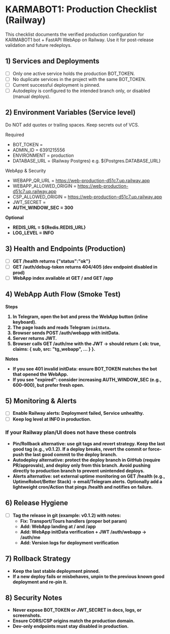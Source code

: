 # KARMABOT1: Production Checklist (Railway)

This checklist documents the verified production configuration for KARMABOT1 bot + FastAPI WebApp on Railway. Use it for post-release validation and future redeploys.

## 1) Services and Deployments
- [ ] Only one active service holds the production BOT_TOKEN.
- [ ] No duplicate services in the project with the same BOT_TOKEN.
- [ ] Current successful deployment is pinned.
- [ ] Autodeploy is configured to the intended branch only, or disabled (manual deploys).

## 2) Environment Variables (Service level)
Do NOT add quotes or trailing spaces. Keep secrets out of VCS.

Required
- BOT_TOKEN = <telegram bot token for the bot used in production>
- ADMIN_ID = 6391215556
- ENVIRONMENT = production
- DATABASE_URL = (Railway Postgres) e.g. ${Postgres.DATABASE_URL}

WebApp & Security
- WEBAPP_QR_URL = https://web-production-d51c7.up.railway.app
- WEBAPP_ALLOWED_ORIGIN = https://web-production-d51c7.up.railway.app
- CSP_ALLOWED_ORIGIN = https://web-production-d51c7.up.railway.app
- JWT_SECRET = <strong random secret>
- AUTH_WINDOW_SEC = 300

Optional
- REDIS_URL = ${Redis.REDIS_URL}
- LOG_LEVEL = INFO

## 3) Health and Endpoints (Production)
- [ ] GET /health returns {"status":"ok"}
- [ ] GET /auth/debug-token returns 404/405 (dev endpoint disabled in prod)
- [ ] WebApp index available at GET / and GET /app

## 4) WebApp Auth Flow (Smoke Test)
Steps
1. In Telegram, open the bot and press the WebApp button (inline keyboard).
2. The page loads and reads Telegram `initData`.
3. Browser sends POST /auth/webapp with initData.
4. Server returns JWT.
5. Browser calls GET /auth/me with the JWT → should return { ok: true, claims: { sub, src: "tg_webapp", ... } }.

Notes
- If you see 401 invalid initData: ensure BOT_TOKEN matches the bot that opened the WebApp.
- If you see "expired": consider increasing AUTH_WINDOW_SEC (e.g., 600–900), but prefer fresh open.

## 5) Monitoring & Alerts
- [ ] Enable Railway alerts: Deployment failed, Service unhealthy.
- [ ] Keep log level at INFO in production.

### If your Railway plan/UI does not have these controls
- Pin/Rollback alternative: use git tags and revert strategy. Keep the last good tag (e.g., v0.1.2). If a deploy breaks, revert the commit or force-push the last good commit to the deploy branch.
- Autodeploy alternative: protect the deploy branch in GitHub (require PR/approvals), and deploy only from this branch. Avoid pushing directly to production branch to prevent unintended deploys.
- Alerts alternative: set external uptime monitoring on GET /health (e.g., UptimeRobot/Better Stack) → email/Telegram alerts. Optionally add a lightweight cron/Action that pings /health and notifies on failure.

## 6) Release Hygiene
- [ ] Tag the release in git (example: v0.1.2) with notes:
  - Fix: Transport/Tours handlers (proper bot param)
  - Add: WebApp landing at / and /app
  - Add: WebApp initData verification + JWT /auth/webapp → /auth/me
  - Add: Version logs for deployment verification

## 7) Rollback Strategy
- Keep the last stable deployment pinned.
- If a new deploy fails or misbehaves, unpin to the previous known good deployment and re‑pin it.

## 8) Security Notes
- Never expose BOT_TOKEN or JWT_SECRET in docs, logs, or screenshots.
- Ensure CORS/CSP origins match the production domain.
- Dev-only endpoints must stay disabled in production.
